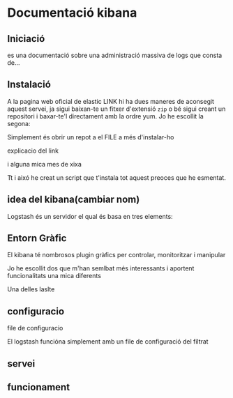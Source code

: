 # Documentació kibana

## Iniciació

es una documentació sobre una administració massiva de logs que consta de...


## Instalació

A la pagina web oficial de elastic  LINK hi ha dues maneres de aconsegit aquest servei, ja sigui baixan-te un fitxer d'extensió `zip` o bé sigui creant un repositori i baxar-te'l directament amb la ordre yum.
Jo he escollit la segona:

Simplement és obrir un repot a el FILE
a més d'instalar-ho

explicacio del link

i alguna mica mes de xixa


Tt i aixó he creat un script que t'instala tot aquest preoces que he esmentat.

## idea del kibana(cambiar nom)

Logstash és un servidor el qual és basa en tres elements:

## Entorn Gràfic

El kibana té nombrosos plugin gràfics per controlar, monitoritzar i manipular

Jo he escollit dos que m'han semlbat més interessants i aportent funcionalitats una mica diferents

Una delles
laslte

## configuracio

file de configuracio

El logstash funcióna simplement amb un file de configuració del filtrat


## servei

## funcionament


